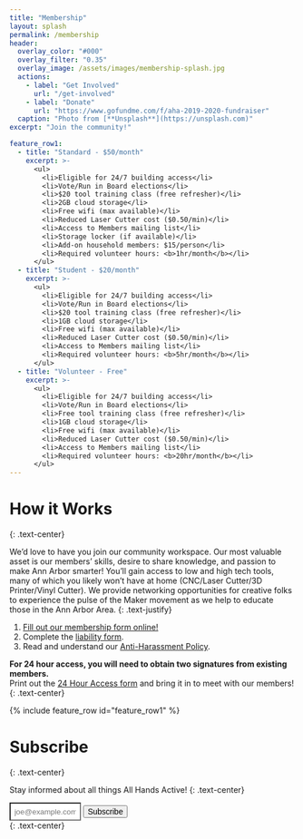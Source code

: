 ```yaml
---
title: "Membership"
layout: splash
permalink: /membership
header:
  overlay_color: "#000"
  overlay_filter: "0.35"
  overlay_image: /assets/images/membership-splash.jpg
  actions:
    - label: "Get Involved"
      url: "/get-involved"
    - label: "Donate"
      url: "https://www.gofundme.com/f/aha-2019-2020-fundraiser"
  caption: "Photo from [**Unsplash**](https://unsplash.com)"
excerpt: "Join the community!"

feature_row1:
  - title: "Standard - $50/month"
    excerpt: >-
      <ul>
        <li>Eligible for 24/7 building access</li>
        <li>Vote/Run in Board elections</li>
        <li>$20 tool training class (free refresher)</li>
        <li>2GB cloud storage</li>
        <li>Free wifi (max available)</li>
        <li>Reduced Laser Cutter cost ($0.50/min)</li>
        <li>Access to Members mailing list</li>
        <li>Storage locker (if available)</li>
        <li>Add-on household members: $15/person</li>
        <li>Required volunteer hours: <b>1hr/month</b></li>
      </ul>
  - title: "Student - $20/month"
    excerpt: >-
      <ul>
        <li>Eligible for 24/7 building access</li>
        <li>Vote/Run in Board elections</li>
        <li>$20 tool training class (free refresher)</li>
        <li>1GB cloud storage</li>
        <li>Free wifi (max available)</li>
        <li>Reduced Laser Cutter cost ($0.50/min)</li>
        <li>Access to Members mailing list</li>
        <li>Required volunteer hours: <b>5hr/month</b></li>
      </ul>
  - title: "Volunteer - Free"
    excerpt: >-
      <ul>
        <li>Eligible for 24/7 building access</li>
        <li>Vote/Run in Board elections</li>
        <li>Free tool training class (free refresher)</li>
        <li>1GB cloud storage</li>
        <li>Free wifi (max available)</li>
        <li>Reduced Laser Cutter cost ($0.50/min)</li>
        <li>Access to Members mailing list</li>
        <li>Required volunteer hours: <b>20hr/month</b></li>
      </ul>
---
```


# How it Works
{: .text-center}

We’d love to have you join our community workspace.  Our most valuable asset is our members’ skills, desire to share knowledge, and passion to make Ann Arbor smarter! You’ll gain access to low and high tech tools, many of which you likely won’t have at home (CNC/Laser Cutter/3D Printer/Vinyl Cutter). We provide networking opportunities for creative folks to experience the pulse of the Maker movement as we help to educate those in the Ann Arbor Area.
{: .text-justify}

1. [Fill out our membership form online!](https://docs.google.com/forms/d/e/1FAIpQLSczPCjGqtUpuOh5KWgoJFVucV1DnnZJRZ3dxJx8YHAvMFWZHw/viewform)
2. Complete the [liability form](https://drive.google.com/drive/folders/0Bx1lMULI24OBakNmS2dPX2JrQ1U/0B9HAmLuqM06ZY0d2X0dxTDZGbHM/0Bx1lMULI24OBaF9EVnRXeDN5eHc/0B9x4RIcqwUojMTRiQUVSZndfdzg/0B9x4RIcqwUojazRnMkdzNEZ5LTQ/0B9HAmLuqM06ZfnV1NkFxRjFOZ1R5UXNKbVc1VV9FTnZkV0xmNDZxcEdWN1BoSTNPREJFT0U/0B9HAmLuqM06ZfllMS3JWbG02X2hfdHB3WWgyZ1NJWHZDbzJweV94Z1JfY0ZfMmlCVl9QSmM?ltmpl=drive).
3. Read and understand our [Anti-Harassment Policy](https://drive.google.com/file/d/0B7i6sgB2J1X7dy1TQmFuQWdoN2s/view?usp=sharing).

**For 24 hour access, you will need to obtain two signatures from existing members.**<br/>Print out the [24 Hour Access form](https://docs.google.com/document/d/1bOipELN00-Rh_3H5WVhtKzXi6ObmuolSrnBh3vZ3V1o/edit) and bring it in to meet with our members!
{: .text-center}

{% include feature_row id="feature_row1" %}

# Subscribe
{: .text-center}

Stay informed about all things All Hands Active!
{: .text-center}

<div>
  <input type="text" name="email" id="email" placeholder="joe@example.com" aria-labelledby="searchbutton" style="width: 25%; background-color: #fff; padding:.5em">
  <button class="btn btn--primary" style="font-size: 1em">Subscribe</button>
</div>
{: .text-center}
